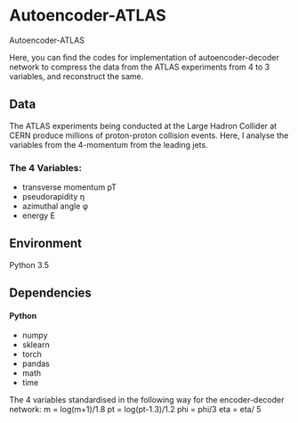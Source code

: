 # Autoencoder-ATLAS
Autoencoder-ATLAS

Here, you can find the codes for implementation of autoencoder-decoder network to compress the data from the ATLAS experiments from 4 to 3 variables, and reconstruct the same.

## Data

The ATLAS experiments being conducted at the Large Hadron Collider at CERN produce millions of proton-proton collision events. Here, I analyse the variables from the 4-momentum from the leading jets.
### The 4 Variables:
- transverse momentum pT 
- pseudorapidity η 
- azimuthal angle φ 
- energy E

## Environment
Python 3.5    

## Dependencies  
#### Python  
- numpy    
- sklearn    
- torch  
- pandas  
- math  
- time   

  
The 4 variables standardised in the following way for the encoder-decoder network:
m = log(m+1)/1.8
pt = log(pt-1.3)/1.2
phi = phi/3
eta = eta/ 5




